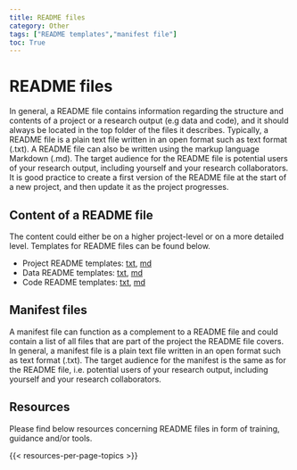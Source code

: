 ```yaml
---
title: README files
category: Other
tags: ["README templates","manifest file"]
toc: True
---
```


# README files
In general, a README file contains information regarding the structure and contents of a project or a research output (e.g data and code), and it should always be located in the top folder of the files it describes. Typically, a README file is a plain text file written in an open format such as text format (.txt). A README file can also be written using the markup language Markdown (.md). The target audience for the README file is potential users of your research output, including yourself and your research collaborators. It is good practice to create a first version of the README file at the start of a new project, and then update it as the project progresses.


## Content of a README file
The content could either be on a higher project-level or on a more detailed level. Templates for README files can be found below.

<div>
  <ul>
    <li>Project README templates: <a href="/files/template-project-README.txt">txt</a>, <a href="/files/template-project-README.md">md</a></li>
    <li>Data README templates: <a href="/files/template-data-README.txt">txt</a>, <a href="/files/template-data-README.md"> md</a></li>
    <li>Code README templates: <a href="/files/template-code-README.txt">txt</a>, <a href="/files/template-code-README.md">md</a></li>
  </ul>
</div>

## Manifest files
A manifest file can function as a complement to a README file and could contain a list of all files that are part of the project the README file covers. In general, a manifest file is a plain text file written in an open format such as text format (.txt). The target audience for the manifest is the same as for the README file, i.e. potential users of your research output, including yourself and your research collaborators.

## Resources
Please find below resources concerning README files in form of training, guidance and/or tools.

{{< resources-per-page-topics >}}
